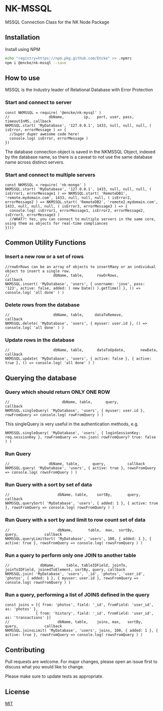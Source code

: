 # NK-MSSQL
MSSQL Connection Class for the NK Node Package

## Installation

Install using NPM

```bash
echo "registry=https://npm.pkg.github.com/Encke" >> .npmrc
npm i @encke/nk-mssql --save
```

## How to use

MSSQL is the Industry leader of Relational Database with Error Protection

### Start and connect to server
```node
const NKMSSQL = require( '@encke/nk-mysql' )
//                  dbName,         ip,   port, user, pass, timeoutInMS, callback
NKMSSQL.start( 'MyDatabase', '127.0.0.1', 1433, null, null, null, ( isError, errorMessage ) => {
  //Super duper awesome code here!
  console.log( isError, errorMessage )
})
```
The database connection object is saved in the NKMSSQL Object, indexed by the database name, so there is a caveat to not use the same database name across distinct servers.

### Start and connect to multiple servers
```node
const NKMSSQL = require( 'nk-mongo' )
NKMSSQL.start( 'MyDatabase', '127.0.0.1', 1433, null, null, null, ( isError1, errorMessage1 ) => NKMSSQL.start( 'RemoteDB1', 'remote.mydomain.com', 1433, null, null, null, ( isError2, errorMessage2 ) => NKMSSQL.start( 'RemoteDB2', 'remote2.mydomain.com', 1433, null, null, null, ( isError3, errorMessage3 ) => {
  console.log( isError1, errorMessage1, isError2, errorMessage2, isError3, errorMessage3 )
  //WHAT?! Yes, you can connect to multiple servers in the same core, using them as objects for real-time compliances
})))
```

## Common Utility Functions

### Insert a new row or a set of rows
```node
//rowOrRows can be an array of objects to insertMany or an individual object to insert a single row.
//                    dbName, table,      rowOrRows,                                                                        callback
NKMSSQL.insert( 'MyDatabase', 'users', { username: 'jose', pass: '123', active: false, added: ( new Date() ).getTime() }, () => console.log( 'all done' ) )
```

### Delete rows from the database
```node
//                    dbName, table,     dataToRemove,                      callback
NKMSSQL.delete( 'MyDatabase', 'users', { myuser: user.id }, () => console.log( 'all done' ) )
```

### Update rows in the database
```node
//                    dbName, table,      dataToUpdate,       newData,        callback
NKMSSQL.update( 'MyDatabase', 'users', { active: false }, { active: true }, () => console.log( 'all done' ) )
```

## Querying the database

### Query which should return ONLY ONE ROW
```node
//                        dbName, table,      query,                              callback
NKMSSQL.singleQuery( 'MyDatabase', 'users', { myuser: user.id }, rowFromQuery => console.log( rowFromQuery ) )
```
This singleQuery is very useful in the authentication methods, e.g.
```node
NKMSSQL.singleQuery( 'MyDatabase', 'users', { loginSessionKey: req.sessionKey }, rowFromQuery => res.json( rowFromQuery? true: false ) )
```

### Run Query
```node
//                  dbName, table,      query,          callback
NKMSSQL.query( 'MyDatabase', 'users', { active: true }, rowsFromQuery => console.log( rowsFromQuery ) )
```

### Run Query with a sort by set of data
```node
//                      dbName, table,    sortBy,       query,              callback
NKMSSQL.querySort( 'MyDatabase', 'users', { added: 1 }, { active: true }, rowsFromQuery => console.log( rowsFromQuery ) )
```

### Run Query with a sort by and limit to row count set of data
```node
//                      dbName,       table,  max,  sortBy,       query,            callback
NKMSSQL.queryLimitSort( 'MyDatabase', 'users', 100, { added: 1 }, { active: true }, rowsFromQuery => console.log( rowsFromQuery ) )
```

### Run a query to perform only one JOIN to another table
```node
//              dbName,     table, tableIDField, joinTo, joinToIDField, joinedToElement, sortBy, query, callback
NKMSSQL.join( 'MyDatabase', 'users', '_id', 'photos', 'user_id', 'photos', { added: 1 }, { myuser: user.id }, rowsFromQuery => console.log( rowsFromQuery ) )
```

### Run a query, performing a list of JOINS defined in the query
```node
const joins = [{ from: 'photos', field: '_id', fromField: 'user_id', as: 'photos' },
              { from: 'history', field: '_id', fromField: 'user_id', as: 'transactions' }]
//                      dbName, table,    joins, max,   sortBy,       query,            callback
NKMSSQL.joinsLimit( 'MyDatabase', 'users', joins, 100, { added: 1 }, { active: true }, rowsFromQuery => console.log( rowsFromQuery ) )
```

## Contributing
Pull requests are welcome. For major changes, please open an issue first to discuss what you would like to change.

Please make sure to update tests as appropriate.

## License
[MIT](https://choosealicense.com/licenses/mit/)

